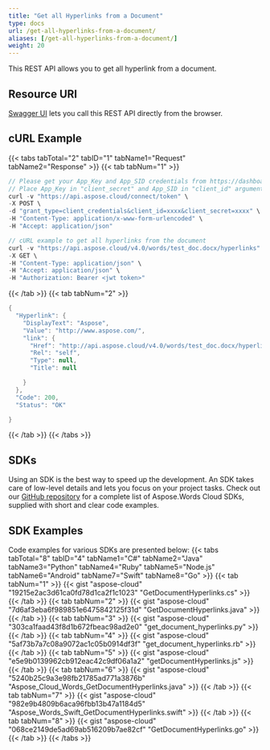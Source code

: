 ```yaml
---
title: "Get all Hyperlinks from a Document"
type: docs
url: /get-all-hyperlinks-from-a-document/
aliases: [/get-all-hyperlinks-from-a-document/]
weight: 20
---
```


This REST API allows you to get all hyperlink from a document.

## Resource URI

[Swagger UI](https://apireference.aspose.cloud/words/#/Hyperlinks/GetDocumentHyperlinks) lets you call this REST API directly from the browser.  

## cURL Example

{{< tabs tabTotal="2" tabID="1" tabName1="Request" tabName2="Response" >}}
{{< tab tabNum="1" >}}
```java
// Please get your App_Key and App_SID credentials from https://dashboard.aspose.cloud/#/apps.
// Place App_Key in "client_secret" and App_SID in "client_id" argument.
curl -v "https://api.aspose.cloud/connect/token" \
-X POST \
-d "grant_type=client_credentials&client_id=xxxx&client_secret=xxxx" \
-H "Content-Type: application/x-www-form-urlencoded" \
-H "Accept: application/json"

// cURL example to get all hyperlinks from the document
curl -v "https://api.aspose.cloud/v4.0/words/test_doc.docx/hyperlinks" \
-X GET \
-H "Content-Type: application/json" \
-H "Accept: application/json" \
-H "Authorization: Bearer <jwt token>"
```

{{< /tab >}}
{{< tab tabNum="2" >}}
```java
{
  "Hyperlink": {
    "DisplayText": "Aspose",
    "Value": "http://www.aspose.com/",
    "link": {
      "Href": "http://api.aspose.cloud/v4.0/words/test_doc.docx/hyperlinks/0",
      "Rel": "self",
      "Type": null,
      "Title": null

    }
  },
  "Code": 200,
  "Status": "OK"

}
```

{{< /tab >}}
{{< /tabs >}}
## SDKs

Using an SDK is the best way to speed up the development. An SDK takes care of low-level details and lets you focus on your project tasks. Check out our [GitHub repository](https://github.com/aspose-words-cloud) for a complete list of Aspose.Words Cloud SDKs, supplied with short and clear code examples.

## SDK Examples

Code examples for various SDKs are presented below:
{{< tabs tabTotal="8" tabID="4" tabName1="C#" tabName2="Java" tabName3="Python" tabName4="Ruby" tabName5="Node.js" tabName6="Android" tabName7="Swift" tabName8="Go" >}}
{{< tab tabNum="1" >}}
{{< gist "aspose-cloud" "19215e2ac3d61ca0fd78d1ca2f1c1023" "GetDocumentHyperlinks.cs" >}}
{{< /tab >}}
{{< tab tabNum="2" >}}
{{< gist "aspose-cloud" "7d6af3eba6f989851e6475842125f31d" "GetDocumentHyperlinks.java" >}}
{{< /tab >}}
{{< tab tabNum="3" >}}
{{< gist "aspose-cloud" "303ca1faad43f8d1b672fbeac98ad2e0" "get_document_hyperlinks.py" >}}
{{< /tab >}}
{{< tab tabNum="4" >}}
{{< gist "aspose-cloud" "5af73b7a7c08a9072ac1c05b0914df3f" "get_document_hyperlinks.rb" >}}
{{< /tab >}}
{{< tab tabNum="5" >}}
{{< gist "aspose-cloud" "e5e9b0139962cb912eac42c9df06a1a2" "getDocumentHyperlinks.js" >}}
{{< /tab >}}
{{< tab tabNum="6" >}}
{{< gist "aspose-cloud" "5240b25c9a3e98fb21785ad771a3876b" "Aspose_Cloud_Words_GetDocumentHyperlinks.java" >}}
{{< /tab >}}
{{< tab tabNum="7" >}}
{{< gist "aspose-cloud" "982e9b4809b6aca96fbb13b47a1184d5" "Aspose_Words_Swift_GetDocumentHyperlinks.swift" >}}
{{< /tab >}}
{{< tab tabNum="8" >}}
{{< gist "aspose-cloud" "068ce2149de5ad69ab516209b7ae82cf" "GetDocumentHyperlinks.go" >}}
{{< /tab >}}
{{< /tabs >}}
